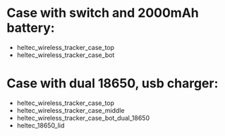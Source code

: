 # Case with switch and 2000mAh battery:
- heltec_wireless_tracker_case_top
- heltec_wireless_tracker_case_bot

# Case with dual 18650, usb charger:
- heltec_wireless_tracker_case_top
- heltec_wireless_tracker_case_middle
- heltec_wireless_tracker_case_bot_dual_18650
- heltec_18650_lid

